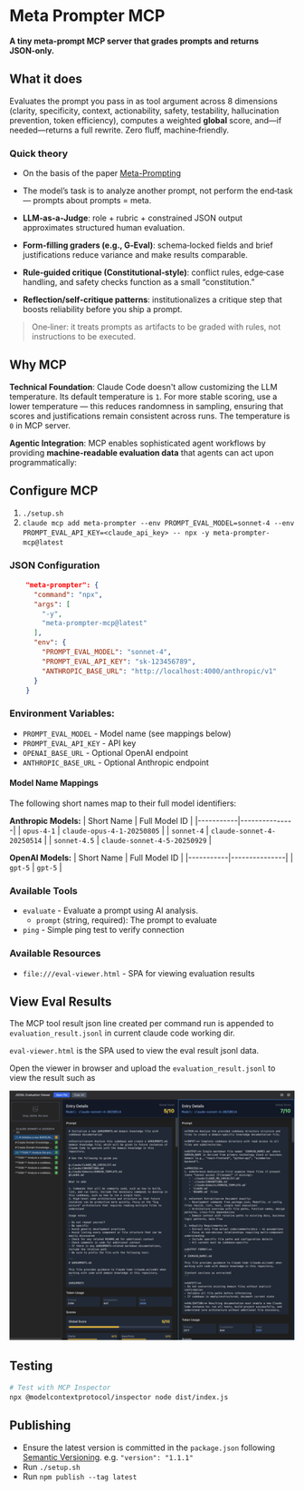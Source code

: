 # Meta Prompter MCP

**A tiny meta‑prompt MCP server that grades prompts and returns JSON‑only.**

## What it does

Evaluates the prompt you pass in as tool argument across 8 dimensions (clarity, specificity, context, actionability, safety, testability, hallucination prevention, token efficiency), computes a weighted **global** score, and—if needed—returns a full rewrite. Zero fluff, machine‑friendly.

### Quick theory

- On the basis of the paper [Meta-Prompting](https://arxiv.org/pdf/2401.12954)
  
- The model’s task is to analyze another prompt, not perform the end‑task — prompts about prompts = meta.

- **LLM‑as‑a‑Judge**: role + rubric + constrained JSON output approximates structured human evaluation.

- **Form‑filling graders (e.g., G‑Eval)**: schema‑locked fields and brief justifications reduce variance and make results comparable.

- **Rule‑guided critique (Constitutional‑style)**: conflict rules, edge‑case handling, and safety checks function as a small “constitution.”

- **Reflection/self‑critique patterns**: institutionalizes a critique step that boosts reliability before you ship a prompt.

> One‑liner: it treats prompts as artifacts to be graded with rules, not instructions to be executed.


## Why MCP

**Technical Foundation**: Claude Code doesn't allow customizing the LLM temperature. Its default temperature is `1`. For more stable scoring, use a lower temperature — this reduces randomness in sampling, ensuring that scores and justifications remain consistent across runs. The temperature is `0` in MCP server.

**Agentic Integration**: MCP enables sophisticated agent workflows by providing **machine-readable evaluation data** that agents can act upon programmatically:

## Configure MCP

1. `./setup.sh`
2. `claude mcp add meta-prompter --env PROMPT_EVAL_MODEL=sonnet-4 --env PROMPT_EVAL_API_KEY=<claude_api_key> -- npx -y meta-prompter-mcp@latest`

### JSON Configuration
```json
    "meta-prompter": {
      "command": "npx",
      "args": [
        "-y",
        "meta-prompter-mcp@latest"
      ],
      "env": {
        "PROMPT_EVAL_MODEL": "sonnet-4",
        "PROMPT_EVAL_API_KEY": "sk-123456789",
        "ANTHROPIC_BASE_URL": "http://localhost:4000/anthropic/v1"
      }
    }
```

### Environment Variables:
- `PROMPT_EVAL_MODEL` - Model name (see mappings below)
- `PROMPT_EVAL_API_KEY` - API key
- `OPENAI_BASE_URL` - Optional OpenAI endpoint
- `ANTHROPIC_BASE_URL` - Optional Anthropic endpoint

#### Model Name Mappings

The following short names map to their full model identifiers:

**Anthropic Models:**
| Short Name | Full Model ID |
|-----------|---------------|
| `opus-4-1` | `claude-opus-4-1-20250805` |
| `sonnet-4` | `claude-sonnet-4-20250514` |
| `sonnet-4.5` | `claude-sonnet-4-5-20250929` |

**OpenAI Models:**
| Short Name | Full Model ID |
|-----------|---------------|
| `gpt-5` | `gpt-5` |

### Available Tools

- `evaluate` - Evaluate a prompt using AI analysis.
    - `prompt` (string, required): The prompt to evaluate
- `ping` - Simple ping test to verify connection

### Available Resources

- `file:///eval-viewer.html` - SPA for viewing evaluation results

## View Eval Results

The MCP tool result json line created per command run is appended to `evaluation_result.jsonl` in current claude code working dir.

`eval-viewer.html` is the SPA used to view the eval result jsonl data.

Open the viewer in browser and upload the `evaluation_result.jsonl` to view the result such as

![A cute evaluation](./../../../eval-viewer.png)


## Testing

```bash
# Test with MCP Inspector
npx @modelcontextprotocol/inspector node dist/index.js
```

## Publishing

- Ensure the latest version is committed in the `package.json` following [Semantic Versioning](https://semver.org/spec/v2.0.0.html). e.g. `"version": "1.1.1"`
- Run `./setup.sh`
- Run `npm publish --tag latest`
